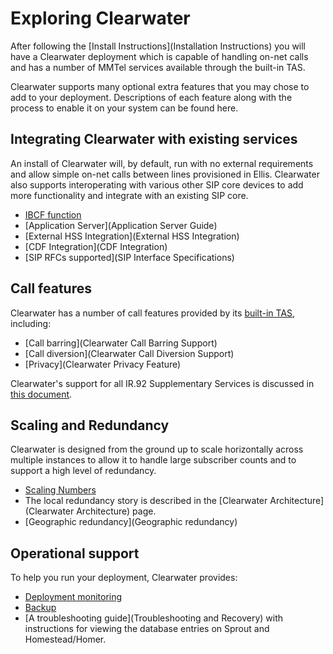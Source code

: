 # Exploring Clearwater

After following the [Install Instructions](Installation Instructions) you will have a Clearwater deployment which is capable of handling on-net calls and has a number of MMTel services available through the built-in TAS.

Clearwater supports many optional extra features that you may chose to add to your deployment.  Descriptions of each feature along with the process to enable it on your system can be found here.

## Integrating Clearwater with existing services

An install of Clearwater will, by default, run with no external requirements and allow simple on-net calls between lines provisioned in Ellis.  Clearwater also supports interoperating with various other SIP core devices to add more functionality and integrate with an existing SIP core.

* [IBCF function](IBCF)
* [Application Server](Application Server Guide)
* [External HSS Integration](External HSS Integration)
* [CDF Integration](CDF Integration)
* [SIP RFCs supported](SIP Interface Specifications)

## Call features

Clearwater has a number of call features provided by its [built-in TAS](Application-Server-Guide#the-built-in-mmtel-application-server), including:

* [Call barring](Clearwater Call Barring Support)
* [Call diversion](Clearwater Call Diversion Support)
* [Privacy](Clearwater Privacy Feature)

Clearwater's support for all IR.92 Supplementary Services is discussed in [this document](IR.92-Supplementary-Services).

## Scaling and Redundancy

Clearwater is designed from the ground up to scale horizontally across multiple instances to allow it to handle large subscriber counts and to support a high level of redundancy.

* [Scaling Numbers](http://www.projectclearwater.org/technical/clearwater-performance/)
* The local redundancy story is described in the [Clearwater Architecture](Clearwater Architecture) page.
* [Geographic redundancy](Geographic redundancy)

## Operational support

To help you run your deployment, Clearwater provides:

* [Deployment monitoring](Cacti)
* [Backup](Backups)
* [A troubleshooting guide](Troubleshooting and Recovery) with instructions for viewing the database entries on Sprout and Homestead/Homer.
